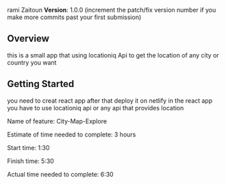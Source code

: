 

 rami Zaitoun 
**Version**: 1.0.0 (increment the patch/fix version number if you make more commits past your first submission)

## Overview
<!-- Provide a high level overview of what this application is and why you are building it, beyond the fact that it's an assignment for this class. (i.e. What's your problem domain?) -->
this is a small app that using locationiq Api to get the location of any city or country you want 
## Getting Started
<!-- What are the steps that a user must take in order to build this app on their own machine and get it running? -->
you need to creat react app after that deploy it on netlify in the react  app you have to use locationiq api or any api that provides location

Name of feature: City-Map-Explore 

Estimate of time needed to complete: 3 hours

Start time: 1:30

Finish time: 5:30

Actual time needed to complete: 6:30
